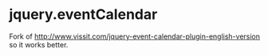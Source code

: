 jquery.eventCalendar
====================

Fork of http://www.vissit.com/jquery-event-calendar-plugin-english-version so it works better.
